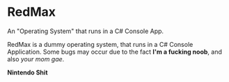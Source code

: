 # RedMax
An "Operating System" that runs in a C# Console App.

RedMax is a dummy operating system, that runs in a C# Console Application. Some bugs may occur due to the fact **I'm a fucking noob**, and also *your mom gae*.









**Nintendo Shit**
